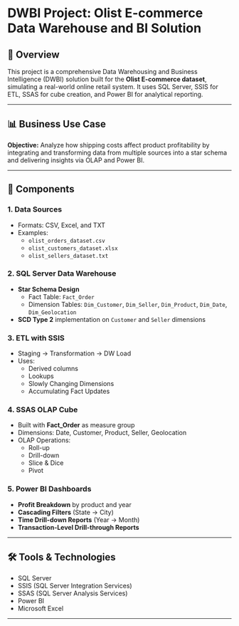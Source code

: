 # DWBI Project: Olist E-commerce Data Warehouse and BI Solution

## 📌 Overview

This project is a comprehensive Data Warehousing and Business Intelligence (DWBI) solution built for the **Olist E-commerce dataset**, simulating a real-world online retail system. It uses SQL Server, SSIS for ETL, SSAS for cube creation, and Power BI for analytical reporting.

---

## 📊 Business Use Case

**Objective:** Analyze how shipping costs affect product profitability by integrating and transforming data from multiple sources into a star schema and delivering insights via OLAP and Power BI.

---

## 📁 Components

### 1. **Data Sources**
- Formats: CSV, Excel, and TXT
- Examples:
  - `olist_orders_dataset.csv`
  - `olist_customers_dataset.xlsx`
  - `olist_sellers_dataset.txt`

### 2. **SQL Server Data Warehouse**
- **Star Schema Design**
  - Fact Table: `Fact_Order`
  - Dimension Tables: `Dim_Customer`, `Dim_Seller`, `Dim_Product`, `Dim_Date`, `Dim_Geolocation`
- **SCD Type 2** implementation on `Customer` and `Seller` dimensions

### 3. **ETL with SSIS**
- Staging → Transformation → DW Load
- Uses:
  - Derived columns
  - Lookups
  - Slowly Changing Dimensions
  - Accumulating Fact Updates

### 4. **SSAS OLAP Cube**
- Built with **Fact_Order** as measure group
- Dimensions: Date, Customer, Product, Seller, Geolocation
- OLAP Operations:
  - Roll-up
  - Drill-down
  - Slice & Dice
  - Pivot

### 5. **Power BI Dashboards**
- **Profit Breakdown** by product and year
- **Cascading Filters** (State → City)
- **Time Drill-down Reports** (Year → Month)
- **Transaction-Level Drill-through Reports**

---

## 🛠 Tools & Technologies

- SQL Server
- SSIS (SQL Server Integration Services)
- SSAS (SQL Server Analysis Services)
- Power BI
- Microsoft Excel

---





